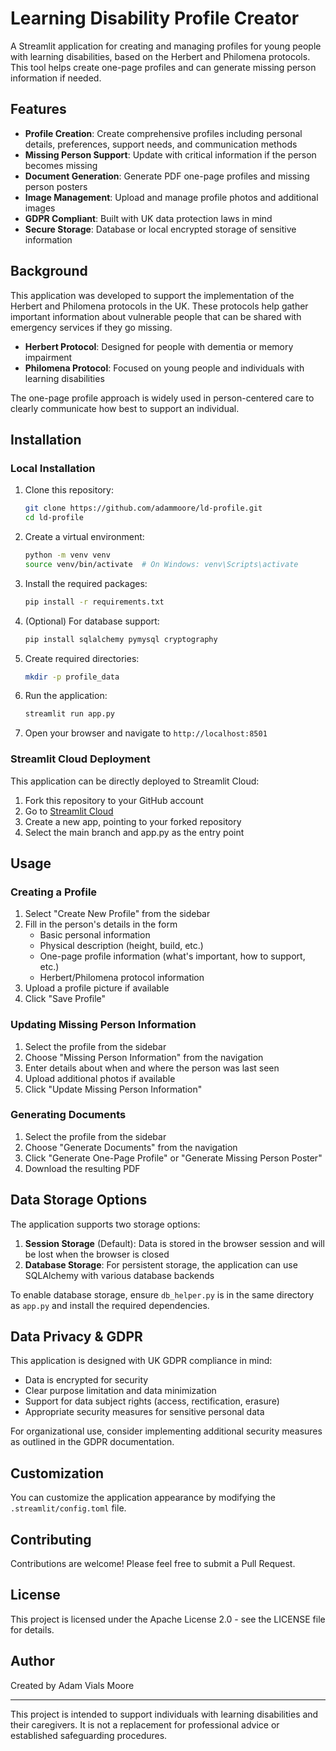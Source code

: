 # Learning Disability Profile Creator

A Streamlit application for creating and managing profiles for young people with learning disabilities, based on the Herbert and Philomena protocols. This tool helps create one-page profiles and can generate missing person information if needed.

## Features

- **Profile Creation**: Create comprehensive profiles including personal details, preferences, support needs, and communication methods
- **Missing Person Support**: Update with critical information if the person becomes missing
- **Document Generation**: Generate PDF one-page profiles and missing person posters
- **Image Management**: Upload and manage profile photos and additional images
- **GDPR Compliant**: Built with UK data protection laws in mind
- **Secure Storage**: Database or local encrypted storage of sensitive information

## Background

This application was developed to support the implementation of the Herbert and Philomena protocols in the UK. These protocols help gather important information about vulnerable people that can be shared with emergency services if they go missing.

- **Herbert Protocol**: Designed for people with dementia or memory impairment
- **Philomena Protocol**: Focused on young people and individuals with learning disabilities

The one-page profile approach is widely used in person-centered care to clearly communicate how best to support an individual.

## Installation

### Local Installation

1. Clone this repository:
   ```bash
   git clone https://github.com/adammoore/ld-profile.git
   cd ld-profile
   ```

2. Create a virtual environment:
   ```bash
   python -m venv venv
   source venv/bin/activate  # On Windows: venv\Scripts\activate
   ```

3. Install the required packages:
   ```bash
   pip install -r requirements.txt
   ```

4. (Optional) For database support:
   ```bash
   pip install sqlalchemy pymysql cryptography
   ```

5. Create required directories:
   ```bash
   mkdir -p profile_data
   ```

6. Run the application:
   ```bash
   streamlit run app.py
   ```

7. Open your browser and navigate to `http://localhost:8501`

### Streamlit Cloud Deployment

This application can be directly deployed to Streamlit Cloud:

1. Fork this repository to your GitHub account
2. Go to [Streamlit Cloud](https://streamlit.io/cloud)
3. Create a new app, pointing to your forked repository
4. Select the main branch and app.py as the entry point

## Usage

### Creating a Profile

1. Select "Create New Profile" from the sidebar
2. Fill in the person's details in the form
   - Basic personal information
   - Physical description (height, build, etc.)
   - One-page profile information (what's important, how to support, etc.)
   - Herbert/Philomena protocol information
3. Upload a profile picture if available
4. Click "Save Profile"

### Updating Missing Person Information

1. Select the profile from the sidebar
2. Choose "Missing Person Information" from the navigation
3. Enter details about when and where the person was last seen
4. Upload additional photos if available
5. Click "Update Missing Person Information"

### Generating Documents

1. Select the profile from the sidebar
2. Choose "Generate Documents" from the navigation
3. Click "Generate One-Page Profile" or "Generate Missing Person Poster"
4. Download the resulting PDF

## Data Storage Options

The application supports two storage options:

1. **Session Storage** (Default): Data is stored in the browser session and will be lost when the browser is closed
2. **Database Storage**: For persistent storage, the application can use SQLAlchemy with various database backends

To enable database storage, ensure `db_helper.py` is in the same directory as `app.py` and install the required dependencies.

## Data Privacy & GDPR

This application is designed with UK GDPR compliance in mind:

- Data is encrypted for security
- Clear purpose limitation and data minimization
- Support for data subject rights (access, rectification, erasure)
- Appropriate security measures for sensitive personal data

For organizational use, consider implementing additional security measures as outlined in the GDPR documentation.

## Customization

You can customize the application appearance by modifying the `.streamlit/config.toml` file.

## Contributing

Contributions are welcome! Please feel free to submit a Pull Request.

## License

This project is licensed under the Apache License 2.0 - see the LICENSE file for details.

## Author

Created by Adam Vials Moore

---

This project is intended to support individuals with learning disabilities and their caregivers. It is not a replacement for professional advice or established safeguarding procedures.
